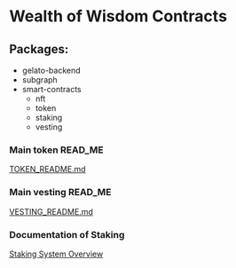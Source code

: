 # Wealth of Wisdom Contracts

## Packages:

-   gelato-backend
-   subgraph
-   smart-contracts
    -   nft
    -   token
    -   staking
    -   vesting

### Main token READ_ME
[TOKEN_README.md](docs/TOKEN_README.md)

### Main vesting READ_ME
[VESTING_README.md](docs/VESTING_README.md)

### Documentation of Staking 
[Staking System Overview](docs/STAKING_FLOW.md)